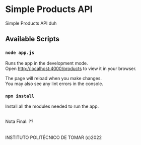 # Simple Products API
Simple Products API duh

## Available Scripts

### `node app.js`

Runs the app in the development mode.\
Open [http://localhost:4000/products](http://localhost:4000/products) to view it in your browser.

The page will reload when you make changes.\
You may also see any lint errors in the console.

### `npm install`

Install all the modules needed to run the app.

</br>Nota Final: ??
</br>
</br>
</br>INSTITUTO POLITÉCNICO DE TOMAR (c)2022
